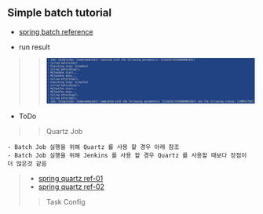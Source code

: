 ## Simple batch tutorial

* [spring batch reference](https://howtodoinjava.com/spring-batch)

* run result
> > ![Alt demo](./docs/demo_result.png)

* ToDo
> > Quartz Job
```text
- Batch Job 실행을 위해 Quartz 를 사용 할 경우 아래 참조
- Batch Job 실행을 위해 Jenkins 를 사용 할 경우 Quartz 를 사용할 때보다 장점이 더 많은것 같음
```
> * [spring quartz ref-01](https://blog.kingbbode.com/posts/spring-batch-quartz)
> * [spring quartz ref-02](https://dzone.com/articles/spring-batch-with-quartz)
> > Task Config